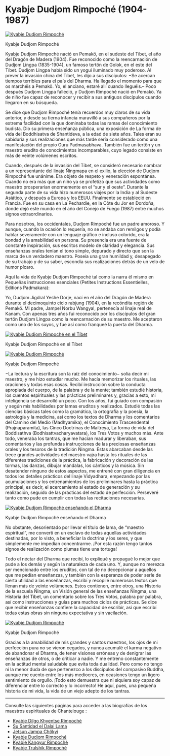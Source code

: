 #  Kyabje Dudjom Rimpoché (1904-1987) 

[ ![Kyabje Dudjom Rimpoché](/images/img_DR_portrait3-150x150.jpg) ](http://www.songtsen.org/songtsen/wp-content/uploads/sites/2/2013/12/img_DR_portrait3.jpg)

Kyabje Dudjom Rimpoché 

Kyabje Dudjom Rimpoché nació en Pemakö, en el sudeste del Tíbet, el año del Dragón de Madera (1904). Fue reconocido como la reencarnación de Dudjom Lingpa (1835-1904), un famoso tertön de Golok, en el este del Tíbet. Dudjom Lingpa había sido un yogui iluminado muy poderoso. Al prever la invasión china del Tíbet, les dijo a sus discípulos: −Se acercan tiempos terribles para el país del Dharma. Ha llegado el momento para que os marchéis a Pemakö. Yo, el anciano, estaré allí cuando lleguéis.– Poco después Dudjom Lingpa falleció, y Dudjom Rimpoché nació en Pemakö. Ya de niño fue capaz de reconocer y recibir a sus antiguos discípulos cuando llegaron en su búsqueda. 

Se dice que Dudjom Rimpoché tenía recuerdos muy claros de su vida anterior, y desde su tierna infancia maravilló a sus compañeros por la extrema facilidad con la que dominaba todas las ramas del conocimiento budista. Dio su primera enseñanza pública, una exposición de La forma de vida del Boddhisatva de Shantideva, a la edad de siete años. Tales eran su sabiduría y sus realizaciones que más tarde sería considerado como una manifestación del propio Guru Padmasabhava. También fue un tertön y un maestro erudito de conocimientos incomparables, cuyo legado consiste en más de veinte volúmenes escritos. 

Cuando, después de la invasión del Tíbet, se consideró necesario nombrar a un representante del linaje Ñingmapa en el exilio, la elección de Dudjom Rimpoché fue unánime. Era objeto de respeto y veneración espontánea. Cuando no era más que un niño ya se profetizó que sus actividades como maestro prosperarían enormemente en el “sur y el oeste”. Durante la segunda parte de su vida hizo numerosos viajes por la India y al Sudeste Asiático, y después a Europa y los EEUU. Finalmente se estableció en Francia. Fue en su casa en La Pechardie, en la Côte du Jor en Dordoña, donde dejó este mundo en el año del Conejo de Fuego (1987) entre muchos signos extraordinarios. 

Para nosotros, los occidentales, Dudjom Rimpoché fue un padre amoroso. Y aunque, cuando la ocasión lo requería, no se andaba con remilgos y podía hablar severamente con un lenguaje gráfico e incluso colorido, era la bondad y la amabilidad en persona. Su presencia era una fuente de constante inspiración, sus escritos modelo de claridad y elegancia. Sus enseñanzas orales tenían el tono simple, depurado y directo que son la marca de un verdadero maestro. Poseía una gran humildad y, desapegado de su trabajo y de su saber, escondía sus realizaciones detrás de un velo de humor pícaro. 

Aquí la vida de Kyabje Dudjom Rimpoché tal como la narra él mismo en Pequeñas instrucciones esenciales (Petites Instructions Essentielles, Editions Padmakara): 

Yo, Dudjom Jigdral Yeshe Dorje, nací en el año del Dragón de Madera durante el decimoquinto ciclo rabjung (1904), en la recóndita región de Pemakö. Mi padre, Jampel Norbu Wangyal, pertenecía al linaje real de Kanam. Con apenas tres años fui reconocido por los discípulos del gran tertön Dudjom Lingpa como la reencarnación de su maestro. Me aceptaron como uno de los suyos, y fue así como franqueé la puerta del Dharma. 

[ ![Kyabje Dudjom Rimpoché en el Tíbet](/images/img_DR_20ans-150x150.jpg) ](http://www.songtsen.org/songtsen/wp-content/uploads/sites/2/2013/12/img_DR_20ans.jpg)

Kyabje Dudjom Rimpoché en el Tíbet 

[ ![Kyabje Dudjom Rimpoché](/images/img_DR_portrait1-150x150.jpg) ](http://www.songtsen.org/songtsen/wp-content/uploads/sites/2/2013/12/img_DR_portrait1.jpg)

Kyabje Dudjom Rimpoché 

−La lectura y la escritura son la raíz del conocimiento− solía decir mi maestro, y me hizo estudiar mucho. Me hacía memorizar los rituales, las oraciones y todas esas cosas. Recibí instrucción sobre la conducta apropiada del cuerpo, de la palabra y de la mente; también estudié historia, los cuentos espirituales y las prácticas preliminares y, gracias a esto, mi inteligencia se desarrolló un poco. Con los años, fui guiado con compasión y según mis habilidades por lamas eruditos y realizados. Estudié todas las ciencias básicas tales como la gramática, la ortografía y la poesía, la astrología y la medicina, así como los textos de Dharma y los comentarios del Camino del Medio (Madhyamika), el Conocimiento Trascendental (Prajnaparamita), las Cinco Doctrinas de Maitreya, La forma de vida del Boddisathva (Bodhisattvacharyavatara), los Tres Votos y muchos más. Ante todo, veneraba los tantras, que me hacían madurar y liberaban, sus comentarios y las profundas instrucciones de las preciosas enseñanzas orales y los tesoros de la tradición Ñingma. Estas abarcaban desde las trece grandes actividades del maestro vajra hasta los rituales de las diferentes tradiciones de la práctica, la fabricación y decoración de las tormas, las danzas, dibujar mandalas, los cánticos y la música. Sin desatender ninguno de estos aspectos, me entrené con gran diligencia en todos los detalles prácticos del linaje Vidyadhara, empezando por las acumulaciones y los entrenamientos de los preliminares hasta la práctica principal, es decir, el acercamiento al estado de generación y su realización, seguido de las prácticas del estado de perfección. Perseveré tanto como pude en cumplir con todas las recitaciones necesarias. 

[ ![Kyabje Dudjom Rimpoché enseñando el Dharma](/images/img_DR_portrait2-223x300.jpg) ](http://www.songtsen.org/songtsen/wp-content/uploads/sites/2/2013/12/img_DR_portrait2.jpg)

Kyabje Dudjom Rimpoché enseñando el Dharma 

No obstante, desorientado por llevar el título de lama, de “maestro espiritual”, me convertí en un esclavo de todas aquellas actividades destinadas, por lo visto, a beneficiar la doctrina y los seres, y que simplemente me impedían concentrarme. ¡Por esta razón tengo tantos signos de realización como plumas tiene una tortuga! 

Todo el néctar del Dharma que recibí, lo expliqué y propagué lo mejor que pude a los demás y según la naturaleza de cada uno. Y, aunque no merezca ser mencionado entre los eruditos, con tal de no decepcionar a aquellos que me pedían enseñanzas, y también con la esperanza de poder serle de cierta utilidad a las enseñanzas, escribí y recopilé numerosos textos que llenan más de veinte volúmenes. Estos contienen, entre otros, una Historia de la escuela Ñingma, un Visión general de las enseñanzas Ñingma, una Historia del Tíbet, un comentario sobre los Tres Votos, palabra por palabra, así como instrucciones y guías para muchos ciclos de prácticas. Se dice que recibir enseñanzas confiere la capacidad de escribir, así que escribí todas estas obras sin ninguna expectativa y sin vacilación. 

[ ![Kyabje Dudjom Rimpoché](/images/img_DR_portrait4-150x150.jpg) ](http://www.songtsen.org/songtsen/wp-content/uploads/sites/2/2013/12/img_DR_portrait4.jpg)

Kyabje Dudjom Rimpoché 

Gracias a la amabilidad de mis grandes y santos maestros, los ojos de mi perfección pura no se vieron cegados, y nunca acumulé el karma negativo de abandonar el Dharma, de tener visiones erróneas y de denigrar las enseñanzas de otros, o de criticar a nadie. Y me entreno constantemente en la actitud mental saludable que evita toda dualidad. Pero como no tengo ni la menor duda de que pertenezco a los discípulos del compasivo Buddha, aunque me cuento entre los más mediocres, en ocasiones tengo un ligero sentimiento de orgullo. ¡Todo esto demuestra que ni siquiera soy capaz de diferenciar entre lo correcto y lo incorrecto! He aquí, pues, una pequeña historia de mi vida, la vida de un viejo adepto de los tantras. 

* * *

Consulte las siguientes páginas para acceder a las biografías de los maestros espirituales de Chantelouge : 

  * [ Kyabje Dilgo Khyentse Rimpoché ](http://www.songtsen.org/songtsen/es/founding-teachers/dilgo-khyentse-rinpoche/)
  * [ Su Santidad el Dalai Lama ](http://www.songtsen.org/songtsen/es/founding-teachers/his-holiness-the-dalai-lama/)
  * [ Jetsun Jampa Chökyi ](http://www.songtsen.org/songtsen/es/founding-teachers/jetsun-jampa-chokyi/)
  * [ Kyabje Dudjom Rimpoché ](http://www.songtsen.org/songtsen/es/founding-teachers/kyabje-dudjom-rinpoche/)
  * [ Kyabje Kangyur Rimpoché ](http://www.songtsen.org/songtsen/es/founding-teachers/kyabje-kangyur-rinpoche/)
  * [ Kyabje Trulshik Rimpoché ](http://www.songtsen.org/songtsen/es/founding-teachers/kyabje-trulshik-rinpoche/)


